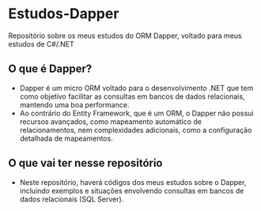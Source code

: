 # Estudos-Dapper
Repositório sobre os meus estudos do ORM Dapper, voltado para meus estudos de C#/.NET

## O que é Dapper?
- Dapper é um micro ORM voltado para o desenvolvimento .NET que tem como objetivo facilitar as consultas em bancos de dados relacionais, mantendo uma boa performance.
- Ao contrário do Entity Framework, que é um ORM, o Dapper não possui recursos avançados, como mapeamento automático de relacionamentos, nem complexidades adicionais, como a configuração detalhada de mapeamentos.

## O que vai ter nesse repositório
- Neste repositório, haverá códigos dos meus estudos sobre o Dapper, incluindo exemplos e situações envolvendo consultas em bancos de dados relacionais (SQL Server).
